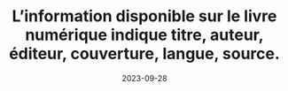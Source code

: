 ---
N: 
Rubrique: Informations avant achat
title: L’information disponible sur le livre numérique indique titre, auteur,  éditeur, couverture, langue, source. 
detail:  
abstract: 
categories: [" Informations avant achat"]
agrege: O0000-E085
opquast: '0000'
indiceebook: '85'
description: "Règle n° 085"
weight:  085
actif: '1'
layout: rules
date: 2023-09-28
tags: ["", ""]
objectif: ["", ""]
Meo: [""]
Controle: ""
Source: ["SNE"]
Referential: [""]
Steps: ["", ""]
---